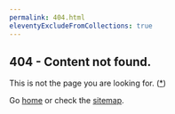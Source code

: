 ```yaml
---
permalink: 404.html
eleventyExcludeFromCollections: true
---
```

## 404 - Content not found.

This is not the page you are looking for. (<a href="https://youtu.be/ihyjXd2C-E8?si=XSiU5rFSF9DBBHic&t=79">*</a>)

Go <a href="index.njk">home</a> or check the <a href="/sitemap/">sitemap</a>.
